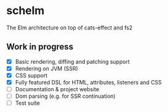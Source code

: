 # schelm

The Elm architecture on top of cats-effect and fs2

## Work in progress

- [x] Basic rendering, diffing and patching support
- [x] Rendering on JVM (SSR)
- [x] CSS support
- [x] Fully featured DSL for HTML, attributes, listeners and CSS
- [ ] Documentation & project website
- [ ] Dom parsing (e.g. for SSR continuation)
- [ ] Test suite